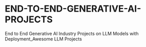 # END-TO-END-GENERATIVE-AI-PROJECTS
End to End Generative AI Industry Projects on LLM Models with Deployment_Awesome LLM Projects
